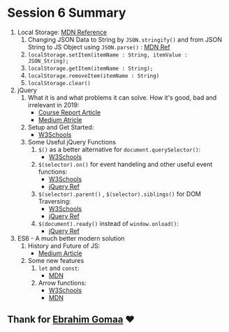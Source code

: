 # Session 6 Summary

1. Local Storage: [MDN Reference](https://developer.mozilla.org/en-US/docs/Web/API/Window/localStorage)
    1. Changing JSON Data to String by `JSON.stringify()` and from JSON String to JS Object using `JSON.parse()` : [MDN Ref](https://developer.mozilla.org/en-US/docs/Web/JavaScript/Reference/Global_Objects/JSON)
    2. `localStorage.setItem(itemName : String, itemValue : JSON_String);`
    3. `localStorage.getItem(itemName : String);`
    4. `localStorage.removeItem(itemName : String)`
    5. `localStorage.clear()`
2. jQuery
    1. What it is and what problems it can solve. How it's good, bad and irrelevant in 2019:
        - [Course Report Article](https://www.coursereport.com/blog/what-is-jquery)
        - [Medium Atricle](https://medium.com/@trombino.marco/you-might-not-need-jquery-a-2018-performance-case-study-aa6531d0b0c3)
    2. Setup and Get Started:
        - [W3Schools](https://www.w3schools.com/jquery/jquery_get_started.asp)
    3. Some Useful jQuery Functions
        1. `$()` as a better alternative for `document.querySelector()`:
            - [W3Schools](https://www.w3schools.com/jquery/jquery_selectors.asp)
        2. `$(selector).on()` for event handeling and other useful event functions:
            - [W3Schools](https://www.w3schools.com/jquery/jquery_events.asp)
            - [jQuery Ref](https://api.jquery.com/on/)
        3. `$(selector).parent()` , `$(selector).siblings()` for DOM Traversing:
            - [W3Schools](https://www.w3schools.com/jquery/jquery_traversing.asp)
            - [jQuery Ref](https://api.jquery.com/category/traversing/)
        4. `$(document).ready()` instead of `window.onload()`:
            - [jQuery Ref](https://api.jquery.com/ready/#ready-handler)
3. ES6 - A much better modern solution
    1. History and Future of JS:
        - [Medium Article](https://medium.com/@madasamy/javascript-brief-history-and-ecmascript-es6-es7-es8-features-673973394df4)
    2. Some new features
        1. `let` and `const`:
            - [MDN](https://developer.mozilla.org/en-US/docs/Web/JavaScript/Guide/Grammar_and_types#Declarations)
        2. Arrow functions:
            - [W3Schools](https://www.w3schools.com/js/js_arrow_function.asp)
            - [MDN](https://developer.mozilla.org/en-US/docs/Web/JavaScript/Reference/Functions/Arrow_functions)

## Thank for [Ebrahim Gomaa](https://github.com/HmanA6399) :heart:
